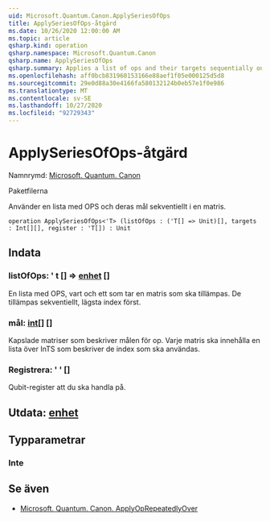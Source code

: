 ```yaml
---
uid: Microsoft.Quantum.Canon.ApplySeriesOfOps
title: ApplySeriesOfOps-åtgärd
ms.date: 10/26/2020 12:00:00 AM
ms.topic: article
qsharp.kind: operation
qsharp.namespace: Microsoft.Quantum.Canon
qsharp.name: ApplySeriesOfOps
qsharp.summary: Applies a list of ops and their targets sequentially on an array.
ms.openlocfilehash: aff0bcb831960153166e88aef1f05e000125d5d8
ms.sourcegitcommit: 29e0d88a30e4166fa580132124b0eb57e1f0e986
ms.translationtype: MT
ms.contentlocale: sv-SE
ms.lasthandoff: 10/27/2020
ms.locfileid: "92729343"
---
```

# <a name="applyseriesofops-operation"></a>ApplySeriesOfOps-åtgärd

Namnrymd: [Microsoft. Quantum. Canon](xref:Microsoft.Quantum.Canon)

Paketfilerna [](https://nuget.org/packages/)


Använder en lista med OPS och deras mål sekventiellt i en matris.

```qsharp
operation ApplySeriesOfOps<'T> (listOfOps : ('T[] => Unit)[], targets : Int[][], register : 'T[]) : Unit
```


## <a name="input"></a>Indata

### <a name="listofops--t--unit-"></a>listOfOps: ' t [] => [enhet](xref:microsoft.quantum.lang-ref.unit) []

En lista med OPS, vart och ett som tar en matris som ska tillämpas. De tillämpas sekventiellt, lägsta index först.


### <a name="targets--int"></a>mål: [int](xref:microsoft.quantum.lang-ref.int)[] []

Kapslade matriser som beskriver målen för op. Varje matris ska innehålla en lista över InTS som beskriver de index som ska användas.


### <a name="register--t"></a>Registrera: ' ' []

Qubit-register att du ska handla på.



## <a name="output--unit"></a>Utdata: [enhet](xref:microsoft.quantum.lang-ref.unit)



## <a name="type-parameters"></a>Typparametrar

### <a name="t"></a>Inte



## <a name="see-also"></a>Se även

- [Microsoft. Quantum. Canon. ApplyOpRepeatedlyOver](xref:Microsoft.Quantum.Canon.ApplyOpRepeatedlyOver)